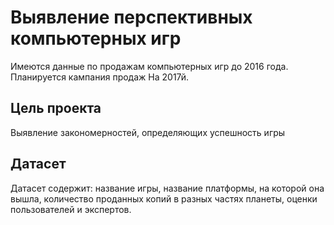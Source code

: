 
# Выявление перспективных компьютерных игр

Имеются данные по продажам компьютерных игр до 2016 года. Планируется кампания продаж
На 2017й. 

## Цель проекта
Выявление закономерностей, определяющих успешность игры


## Датасет

Датасет содержит: название игры, название платформы, на которой она вышла, количество проданных копий в разных частях планеты, оценки пользователей и экспертов. 
